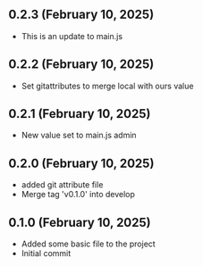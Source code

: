 ## 0.2.3 (February 10, 2025)
  - This is an update to main.js

## 0.2.2 (February 10, 2025)
  - Set gitattributes to merge local with ours value

## 0.2.1 (February 10, 2025)
  - New value set to main.js admin

## 0.2.0 (February 10, 2025)
  - added git attribute file
  - Merge tag 'v0.1.0' into develop

## 0.1.0 (February 10, 2025)
  - Added some basic file to the project
  - Initial commit

